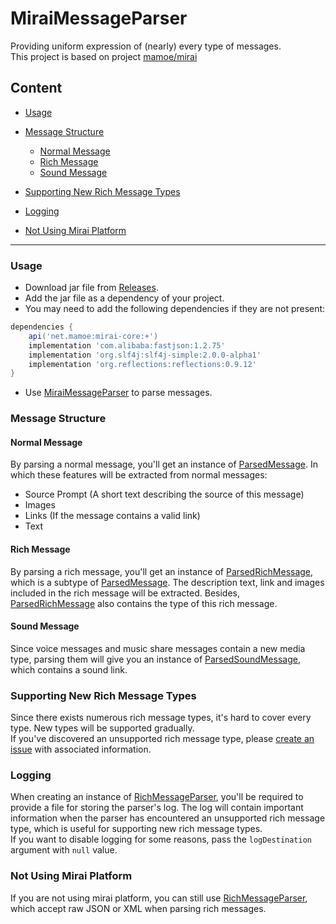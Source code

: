 # MiraiMessageParser
Providing uniform expression of (nearly) every type of messages.  
This project is based on project [mamoe/mirai](https://github.com/mamoe/mirai)  

## Content

- [Usage](#usage)
- [Message Structure](#message-structure)
  
    - [Normal Message](#normal-message)
    - [Rich Message](#rich-message)
    - [Sound Message](#sound-message)
- [Supporting New Rich Message Types](#supporting-new-rich-message-types)
- [Logging](#logging)
- [Not Using Mirai Platform](#not-using-mirai-platform)

---
### Usage
- Download jar file from [Releases](https://github.com/Under-estimate/MiraiRichMessageParser/releases).  
- Add the jar file as a dependency of your project.
- You may need to add the following dependencies if they are not present:
```groovy
dependencies {
    api('net.mamoe:mirai-core:+')
    implementation 'com.alibaba:fastjson:1.2.75'
    implementation 'org.slf4j:slf4j-simple:2.0.0-alpha1'
    implementation 'org.reflections:reflections:0.9.12'
}
```
- Use [MiraiMessageParser](https://github.com/Under-estimate/MiraiRichMessageParser/tree/main/src/main/java/org/zrnq/MiraiMessageParser.java) to parse messages.   

### Message Structure

#### Normal Message
By parsing a normal message, you'll get an instance of [ParsedMessage](https://github.com/Under-estimate/MiraiRichMessageParser/tree/main/src/main/java/org/zrnq/ParsedMessage.java). In which these features will be extracted from normal messages:

- Source Prompt (A short text describing the source of this message)
- Images
- Links (If the message contains a valid link)
- Text

#### Rich Message
By parsing a rich message, you'll get an instance of [ParsedRichMessage](https://github.com/Under-estimate/MiraiRichMessageParser/tree/main/src/main/java/org/zrnq/ParsedRichMessage.java), which is a subtype of [ParsedMessage](https://github.com/Under-estimate/MiraiRichMessageParser/tree/main/src/main/java/org/zrnq/ParsedMessage.java). The description text, link and images included in the rich message will be extracted. Besides, [ParsedRichMessage](https://github.com/Under-estimate/MiraiRichMessageParser/tree/main/src/main/java/org/zrnq/ParsedRichMessage.java) also contains the type of this rich message.

#### Sound Message
Since voice messages and music share messages contain a new media type, parsing them will give you an instance of [ParsedSoundMessage](https://github.com/Under-estimate/MiraiRichMessageParser/tree/main/src/main/java/org/zrnq/ParsedSoundMessage.java), which contains a sound link.

### Supporting New Rich Message Types
Since there exists numerous rich message types, it's hard to cover every type. New types will be supported gradually.  
If you've discovered an unsupported rich message type, please [create an issue](https://github.com/Under-estimate/MiraiRichMessageParser/issues/new/choose) with associated information.  

### Logging
When creating an instance of [RichMessageParser](https://github.com/Under-estimate/MiraiRichMessageParser/tree/main/src/main/java/org/zrnq/RichMessageParser.java), you'll be required to provide a file for storing the parser's log. The log will contain important information when the parser has encountered an unsupported rich message type, which is useful for supporting new rich message types.  
If you want to disable logging for some reasons, pass the `logDestination` argument with `null` value.

### Not Using Mirai Platform
If you are not using mirai platform, you can still use [RichMessageParser](https://github.com/Under-estimate/MiraiRichMessageParser/tree/main/src/main/java/org/zrnq/RichMessageParser.java), which accept raw JSON or XML when parsing rich messages.